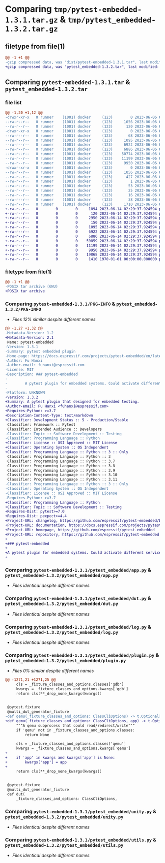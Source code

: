 # Comparing `tmp/pytest-embedded-1.3.1.tar.gz` & `tmp/pytest_embedded-1.3.2.tar.gz`

## filetype from file(1)

```diff
@@ -1 +1 @@
-gzip compressed data, was "dist/pytest-embedded-1.3.1.tar", last modified: Tue Jun  6 08:07:03 2023, max compression
+gzip compressed data, was "pytest_embedded-1.3.2.tar", last modified: Fri Jan  1 00:00:00 2016, max compression
```

## Comparing `pytest-embedded-1.3.1.tar` & `pytest_embedded-1.3.2.tar`

### file list

```diff
@@ -1,20 +1,12 @@
-drwxr-xr-x   0 runner    (1001) docker     (123)        0 2023-06-06 08:07:03.000000 pytest-embedded-1.3.1/
--rw-r--r--   0 runner    (1001) docker     (123)     1056 2023-06-06 08:07:03.000000 pytest-embedded-1.3.1/PKG-INFO
--rw-r--r--   0 runner    (1001) docker     (123)      120 2023-06-06 08:06:48.000000 pytest-embedded-1.3.1/README.md
-drwxr-xr-x   0 runner    (1001) docker     (123)        0 2023-06-06 08:07:03.000000 pytest-embedded-1.3.1/pytest_embedded/
--rw-r--r--   0 runner    (1001) docker     (123)       68 2023-06-06 08:06:48.000000 pytest-embedded-1.3.1/pytest_embedded/__init__.py
--rw-r--r--   0 runner    (1001) docker     (123)     1095 2023-06-06 08:06:48.000000 pytest-embedded-1.3.1/pytest_embedded/app.py
--rw-r--r--   0 runner    (1001) docker     (123)     6922 2023-06-06 08:06:48.000000 pytest-embedded-1.3.1/pytest_embedded/dut.py
--rw-r--r--   0 runner    (1001) docker     (123)     6886 2023-06-06 08:06:48.000000 pytest-embedded-1.3.1/pytest_embedded/log.py
--rw-r--r--   0 runner    (1001) docker     (123)    50774 2023-06-06 08:06:48.000000 pytest-embedded-1.3.1/pytest_embedded/plugin.py
--rw-r--r--   0 runner    (1001) docker     (123)    11199 2023-06-06 08:06:48.000000 pytest-embedded-1.3.1/pytest_embedded/unity.py
--rw-r--r--   0 runner    (1001) docker     (123)     9950 2023-06-06 08:06:48.000000 pytest-embedded-1.3.1/pytest_embedded/utils.py
-drwxr-xr-x   0 runner    (1001) docker     (123)        0 2023-06-06 08:07:03.000000 pytest-embedded-1.3.1/pytest_embedded.egg-info/
--rw-r--r--   0 runner    (1001) docker     (123)     1056 2023-06-06 08:07:03.000000 pytest-embedded-1.3.1/pytest_embedded.egg-info/PKG-INFO
--rw-r--r--   0 runner    (1001) docker     (123)      427 2023-06-06 08:07:03.000000 pytest-embedded-1.3.1/pytest_embedded.egg-info/SOURCES.txt
--rw-r--r--   0 runner    (1001) docker     (123)        1 2023-06-06 08:07:03.000000 pytest-embedded-1.3.1/pytest_embedded.egg-info/dependency_links.txt
--rw-r--r--   0 runner    (1001) docker     (123)       53 2023-06-06 08:07:03.000000 pytest-embedded-1.3.1/pytest_embedded.egg-info/entry_points.txt
--rw-r--r--   0 runner    (1001) docker     (123)       25 2023-06-06 08:07:03.000000 pytest-embedded-1.3.1/pytest_embedded.egg-info/requires.txt
--rw-r--r--   0 runner    (1001) docker     (123)       16 2023-06-06 08:07:03.000000 pytest-embedded-1.3.1/pytest_embedded.egg-info/top_level.txt
--rw-r--r--   0 runner    (1001) docker     (123)       38 2023-06-06 08:07:03.000000 pytest-embedded-1.3.1/setup.cfg
--rw-r--r--   0 runner    (1001) docker     (123)     1710 2023-06-06 08:06:48.000000 pytest-embedded-1.3.1/setup.py
+-rw-r--r--   0        0        0     1094 2023-06-14 02:29:37.924594 pytest_embedded-1.3.2/LICENSE
+-rw-r--r--   0        0        0      120 2023-06-14 02:29:37.924594 pytest_embedded-1.3.2/README.md
+-rw-r--r--   0        0        0     2950 2023-06-14 02:29:37.924594 pytest_embedded-1.3.2/pyproject.toml
+-rw-r--r--   0        0        0      150 2023-06-14 02:29:37.924594 pytest_embedded-1.3.2/pytest_embedded/__init__.py
+-rw-r--r--   0        0        0     1095 2023-06-14 02:29:37.924594 pytest_embedded-1.3.2/pytest_embedded/app.py
+-rw-r--r--   0        0        0     6922 2023-06-14 02:29:37.924594 pytest_embedded-1.3.2/pytest_embedded/dut.py
+-rw-r--r--   0        0        0     6886 2023-06-14 02:29:37.924594 pytest_embedded-1.3.2/pytest_embedded/log.py
+-rw-r--r--   0        0        0    50859 2023-06-14 02:29:37.924594 pytest_embedded-1.3.2/pytest_embedded/plugin.py
+-rw-r--r--   0        0        0    11199 2023-06-14 02:29:37.924594 pytest_embedded-1.3.2/pytest_embedded/unity.py
+-rw-r--r--   0        0        0     9950 2023-06-14 02:29:37.924594 pytest_embedded-1.3.2/pytest_embedded/utils.py
+-rw-r--r--   0        0        0    19868 2023-06-14 02:29:37.924594 pytest_embedded-1.3.2/tests/test_base.py
+-rw-r--r--   0        0        0     1410 1970-01-01 00:00:00.000000 pytest_embedded-1.3.2/PKG-INFO
```

### filetype from file(1)

```diff
@@ -1 +1 @@
-POSIX tar archive (GNU)
+POSIX tar archive
```

### Comparing `pytest-embedded-1.3.1/PKG-INFO` & `pytest_embedded-1.3.2/PKG-INFO`

 * *Files 12% similar despite different names*

```diff
@@ -1,27 +1,32 @@
-Metadata-Version: 1.2
+Metadata-Version: 2.1
 Name: pytest-embedded
-Version: 1.3.1
-Summary: pytest embedded plugin
-Home-page: https://docs.espressif.com/projects/pytest-embedded/en/latest/
-Author: Fu Hanxi
-Author-email: fuhanxi@espressif.com
-License: MIT
-Description: ### pytest-embedded
-        
-        A pytest plugin for embedded systems. Could activate different services for extra functionalities.
-        
-Platform: UNKNOWN
+Version: 1.3.2
+Summary: A pytest plugin that designed for embedded testing.
+Author-email: Fu Hanxi <fuhanxi@espressif.com>
+Requires-Python: >=3.7
+Description-Content-Type: text/markdown
+Classifier: Development Status :: 5 - Production/Stable
 Classifier: Framework :: Pytest
 Classifier: Intended Audience :: Developers
-Classifier: Topic :: Software Development :: Testing
-Classifier: Programming Language :: Python
+Classifier: License :: OSI Approved :: MIT License
+Classifier: Operating System :: OS Independent
+Classifier: Programming Language :: Python :: 3 :: Only
 Classifier: Programming Language :: Python :: 3
 Classifier: Programming Language :: Python :: 3.7
 Classifier: Programming Language :: Python :: 3.8
 Classifier: Programming Language :: Python :: 3.9
 Classifier: Programming Language :: Python :: 3.10
 Classifier: Programming Language :: Python :: 3.11
-Classifier: Programming Language :: Python :: 3 :: Only
-Classifier: Operating System :: OS Independent
-Classifier: License :: OSI Approved :: MIT License
-Requires-Python: >=3.7
+Classifier: Programming Language :: Python
+Classifier: Topic :: Software Development :: Testing
+Requires-Dist: pytest>=7.0
+Requires-Dist: pexpect>=4.4
+Project-URL: changelog, https://github.com/espressif/pytest-embedded/blob/main/CHANGELOG.md
+Project-URL: documentation, https://docs.espressif.com/projects/pytest-embedded/en/latest/
+Project-URL: homepage, https://github.com/espressif/pytest-embedded
+Project-URL: repository, https://github.com/espressif/pytest-embedded
+
+### pytest-embedded
+
+A pytest plugin for embedded systems. Could activate different services for extra functionalities.
+
```

### Comparing `pytest-embedded-1.3.1/pytest_embedded/app.py` & `pytest_embedded-1.3.2/pytest_embedded/app.py`

 * *Files identical despite different names*

### Comparing `pytest-embedded-1.3.1/pytest_embedded/dut.py` & `pytest_embedded-1.3.2/pytest_embedded/dut.py`

 * *Files identical despite different names*

### Comparing `pytest-embedded-1.3.1/pytest_embedded/log.py` & `pytest_embedded-1.3.2/pytest_embedded/log.py`

 * *Files identical despite different names*

### Comparing `pytest-embedded-1.3.1/pytest_embedded/plugin.py` & `pytest_embedded-1.3.2/pytest_embedded/plugin.py`

 * *Files 0% similar despite different names*

```diff
@@ -1271,21 +1271,25 @@
     cls = _fixture_classes_and_options.classes['gdb']
     kwargs = _fixture_classes_and_options.kwargs['gdb']
     return cls(**_drop_none_kwargs(kwargs))
 
 
 @pytest.fixture
 @multi_dut_generator_fixture
-def qemu(_fixture_classes_and_options: ClassCliOptions) -> t.Optional['Qemu']:
+def qemu(_fixture_classes_and_options: ClassCliOptions, app) -> t.Optional['Qemu']:
     """A qemu subprocess that could read/redirect/write"""
     if 'qemu' not in _fixture_classes_and_options.classes:
         return None
 
     cls = _fixture_classes_and_options.classes['qemu']
     kwargs = _fixture_classes_and_options.kwargs['qemu']
+
+    if 'app' in kwargs and kwargs['app'] is None:
+        kwargs['app'] = app
+
     return cls(**_drop_none_kwargs(kwargs))
 
 
 @pytest.fixture
 @multi_dut_generator_fixture
 def dut(
     _fixture_classes_and_options: ClassCliOptions,
```

### Comparing `pytest-embedded-1.3.1/pytest_embedded/unity.py` & `pytest_embedded-1.3.2/pytest_embedded/unity.py`

 * *Files identical despite different names*

### Comparing `pytest-embedded-1.3.1/pytest_embedded/utils.py` & `pytest_embedded-1.3.2/pytest_embedded/utils.py`

 * *Files identical despite different names*

